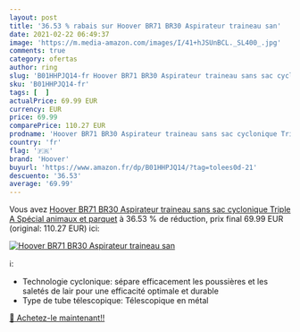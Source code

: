 ```yaml
---
layout: post
title: '36.53 % rabais sur Hoover BR71 BR30 Aspirateur traineau san'
date: 2021-02-22 06:49:37
image: 'https://m.media-amazon.com/images/I/41+hJSUnBCL._SL400_.jpg'
comments: true
category: ofertas
author: ring
slug: 'B01HHPJQ14-fr Hoover BR71 BR30 Aspirateur traineau sans sac cyclonique...'
sku: 'B01HHPJQ14-fr'
tags: [  ]
actualPrice: 69.99 EUR
currency: EUR
price: 69.99
comparePrice: 110.27 EUR
prodname: 'Hoover BR71 BR30 Aspirateur traineau sans sac cyclonique Triple A Spécial animaux et parquet'
country: 'fr'
flag: '🇫🇷'
brand: 'Hoover'
buyurl: 'https://www.amazon.fr/dp/B01HHPJQ14/?tag=tolees0d-21'
descuento: '36.53'
average: '69.99'
---
```


Vous avez [Hoover BR71 BR30 Aspirateur traineau sans sac cyclonique Triple A Spécial animaux et parquet](https://www.amazon.fr/dp/B01HHPJQ14/?tag=tolees0d-21)  à  36.53 % de réduction, prix final  69.99 EUR (original: 110.27 EUR) ici:

[![Hoover BR71 BR30 Aspirateur traineau san](https://m.media-amazon.com/images/I/41+hJSUnBCL._SL400_.jpg)](https://www.amazon.fr/dp/B01HHPJQ14/?tag=tolees0d-21)

ℹ️:

- Technologie cyclonique: sépare efficacement les poussières et les saletés de lair pour une efficacité optimale et durable
- Type de tube télescopique: Télescopique en métal

[🛒 Achetez-le maintenant!!](https://www.amazon.fr/dp/B01HHPJQ14/?tag=tolees0d-21)
